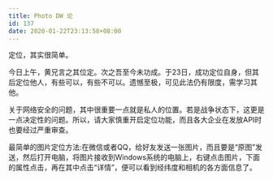 ```yaml
---
title: Photo DW 论
id: 137
date: 2020-01-22T23:13:58+08:00
---
```



定位，其实很简单。

今日上午，黄兄言之其位定。次之吾至今未功成。于23日，成功定位自身，但其后定位他人，有些可以，有些不可以。遗憾至极，可见此法仍有限度，需学习其他。

关于网络安全的问题，其中很重要一点就是私人的位置。若是战争状态下，这更是一点决定性的问题。所以，请大家慎重开启定位功能，而且各大企业在发放API时也要经过严重审查。

最简单的图片定位方法:在微信或者QQ，给好友发送一张图片，而且要是“原图”发送，然后打开电脑，将图片接收到Windows系统的电脑上，右键点击图片，下面的属性点击，再在其中点击“详情”，便可以看到经纬度和相机的各方面信息了。
<!-- more -->
